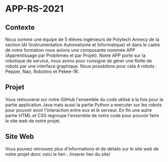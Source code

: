 # APP-RS-2021

## Contexte

Nous somme une équipe de 5 élèves ingénieurs de Polytech Annecy de la section IAI (Instrumentation Automatisme et Informatique)
et dans le cadre de notre formation nous avions une composante nommée APP (Apprentissage par Problèmes et par Projet).
Notre APP porte sur la robotique de service, nous avons pour consigne de gérer une flotte
de robots par une interface graphique. Nous possédons pour cela 4 robots : Pepper, Nao, Robotino et Pekee-1R.

## Projet

Vous retrouverai sur notre GitHub l'ensemble du code utilisé à la fois pour la partie application Java mais aussi 
la partie Python a executer sur les robots pour pouvoir avoir l'interaction entre eux et le serveur.
En fin une autre partie HTML et CSS regroupe l'ensemble de notre code pour pouvoir faire le site web de notre projet.

## Site Web

Vous pouvez retrouvez plus d'informations et de détails sur le site web de notre projet donc voici le lien :
/inserer lien du site/
